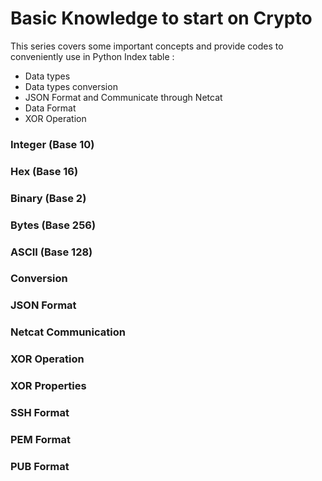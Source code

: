 
# Basic Knowledge to start on Crypto
This series covers some important concepts and provide codes to conveniently use in Python
Index table :
+ Data types 
+ Data types conversion 
+ JSON Format and Communicate through Netcat 
+ Data Format 
+ XOR Operation

### Integer (Base 10) ###
### Hex (Base 16) ###
### Binary (Base 2) ###
### Bytes (Base 256) ###
### ASCII (Base 128) ###
### Conversion ###
### JSON Format ###
### Netcat Communication ###
### XOR Operation ###
### XOR Properties ###
### SSH Format ###
### PEM Format ###
### PUB Format ###

